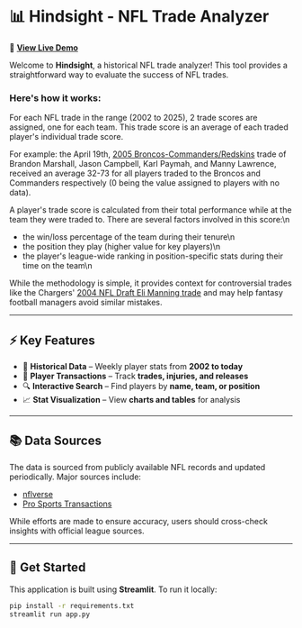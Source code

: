 # 📊 Hindsight - NFL Trade Analyzer

🚀 **[View Live Demo](https://hindsight-nfl.streamlit.app/)**

Welcome to **Hindsight**, a historical NFL trade analyzer! This tool 
provides a straightforward way to evaluate the success of NFL trades. 
### Here's how it works:
For each NFL trade in the range (2002 to 2025), 2 trade scores are assigned, one for each team. 
This trade score is an average of each traded player's individual trade score. 

For example: the April 19th, [2005 Broncos-Commanders/Redskins](https://hindsight-nfl.streamlit.app/trade_search?index=89&date=April%2019,%202005&team1=Broncos&team2=Commanders&tscore1=32&tscore2=73) 
trade of Brandon Marshall, Jason Campbell, Karl Paymah, and Manny Lawrence, received an average 32-73 for all players traded to the Broncos and Commanders respectively (0 being the value assigned to players with no data).

A player's trade score is calculated from their total performance while at the team they were traded to. 
There are several factors involved in this score:\n
- the win/loss percentage of the team during their tenure\n
- the position they play (higher value for key players)\n
- the player's league-wide ranking in position-specific stats during their time on the team\n

While the methodology is simple, it provides context for controversial trades like the Chargers' 
[2004 NFL Draft Eli Manning trade](https://hindsight-nfl.streamlit.app/~/+/trade_search?index=56&date=April%2024,%202004&team1=Chargers&team2=Giants&tscore1=61&tscore2=81) and may help fantasy football managers avoid similar mistakes.

---

## ⚡ Key Features

- 📅 **Historical Data** – Weekly player stats from **2002 to today**  
- 🔄 **Player Transactions** – Track **trades, injuries, and releases**  
- 🔍 **Interactive Search** – Find players by **name, team, or position**  
- 📈 **Stat Visualization** – View **charts and tables** for analysis  

---

## 📚 Data Sources

The data is sourced from publicly available NFL records and updated periodically. Major sources include:

- [nflverse](https://github.com/nflverse)  
- [Pro Sports Transactions](https://www.prosportstransactions.com/)  

While efforts are made to ensure accuracy, users should cross-check insights with official league sources.

---

## 🚀 Get Started


This application is built using **Streamlit**. To run it locally:

```bash
pip install -r requirements.txt
streamlit run app.py
